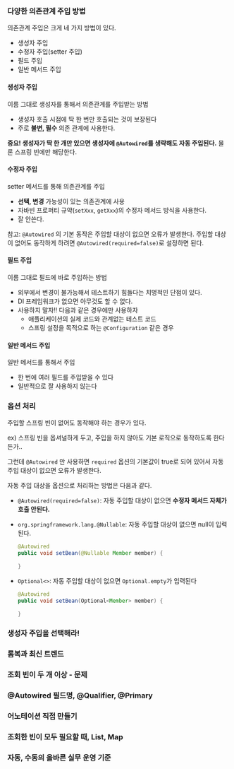 ### 다양한 의존관계 주입 방법

의존관계 주입은 크게 네 가지 방법이 있다.

- 생성자 주입
- 수정자 주입(setter 주입)
- 필드 주입
- 일반 메서드 주입



#### 생성자 주입

이름 그대로 생성자를 통해서 의존관계를 주입받는 방법

- 생성자 호출 시점에 딱 한 번만 호출되는 것이 보장된다
- 주로 **불변, 필수** 의존 관계에 사용한다.



**중요! 생성자가 딱 한 개만 있으면 생성자에 `@Autowired`를 생략해도 자동 주입된다.** 물론 스프링 빈에만 해당한다.



#### 수정자 주입

setter 메서드를 통해 의존관계를 주입

- **선택, 변경** 가능성이 있는 의존관계에 사용
- 자바빈 프로퍼티 규약(`setXxx`, `getXxx`)의 수정자 메서드 방식을 사용한다.
- 잘 안쓴다.



참고: `@Autowired` 의 기본 동작은 주입할 대상이 없으면 오류가 발생한다. 주입할 대상이 없어도 동작하게 하려면 `@Autowired(required=false)`로 설정하면 된다.

 

#### 필드 주입

이름 그대로 필드에 바로 주입하는 방법 

- 외부에서 변경이 불가능해서 테스트하기 힘들다는 치명적인 단점이 있다.
- DI 프레임워크가 없으면 아무것도 할 수 없다.
- 사용하지 말자!! 다음과 같은 경우에만 사용하자
  - 애플리케이션의 실제 코드와 관계없는 테스트 코드
  - 스프링 설정을 목적으로 하는 `@Configuration` 같은 경우



#### 일반 메서드 주입

일반 메서드를 통해서 주입

- 한 번에 여러 필드를 주입받을 수 있다
- 일반적으로 잘 사용하지 않는다



### 옵션 처리

주입할 스프링 빈이 없어도 동작해야 하는 경우가 있다.

ex) 스프링 빈을 옵셔널하게 두고, 주입을 하지 않아도 기본 로직으로 동작하도록 한다든가..

그런데 `@Autowired` 만 사용하면 `required` 옵션의 기본값이 true로 되어 있어서 자동 주입 대상이 없으면 오류가 발생한다.



자동 주입 대상을 옵션으로 처리하는 방법은 다음과 같다.

- `@Autowired(required=false)`: 자동 주입할 대상이 없으면 **수정자 메서드 자체가 호출 안된다.**

- `org.springframework.lang.@Nullable`: 자동 주입할 대상이 없으면 null이 입력된다.

  ``` java
  @Autowired
  public void setBean(@Nullable Member member) {
    
  }
  ```

  

- `Optional<>`: 자동 주입할 대상이 없으면 `Optional.empty`가 입력된다

  ``` java
  @Autowired
  public void setBean(Optional<Member> member) {
    
  }
  ```





### 생성자 주입을 선택해라!





### 롬복과 최신 트렌드





### 조회 빈이 두 개 이상 - 문제





### @Autowired 필드명, @Qualifier, @Primary





### 어노테이션 직접 만들기





### 조회한 빈이 모두 필요할 때, List, Map





### 자동, 수동의 올바른 실무 운영 기준